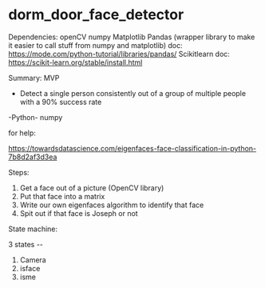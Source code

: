 # dorm_door_face_detector

Dependencies:
openCV
numpy
Matplotlib
Pandas (wrapper library to make it easier to call stuff from numpy and matplotlib)
    doc: https://mode.com/python-tutorial/libraries/pandas/
Scikitlearn
    doc: https://scikit-learn.org/stable/install.html



Summary:
MVP
- Detect a single person consistently out of a group of multiple people with a 90% success rate

-Python-
numpy


for help:

https://towardsdatascience.com/eigenfaces-face-classification-in-python-7b8d2af3d3ea


Steps:
1. Get a face out of a picture (OpenCV library)
2. Put that face into a matrix
3. Write our own eigenfaces algorithm to identify that face
4. Spit out if that face is Joseph or not

State machine:

3 states --
1. Camera
2. isface
3. isme

